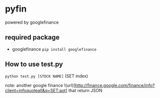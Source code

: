 # pyfin
powered by googlefinance

## required package
- googlefinance `pip install googlefinance`

## How to use test.py
`python test.py [STOCK NAME]` (SET index)



note: another google finance !(url)[http://finance.google.com/finance/info?client=infoquoteall&q=SET:aot] that return JSON

